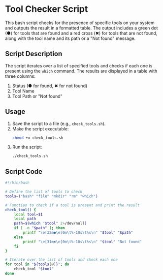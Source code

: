 # Tool Checker Script

This bash script checks for the presence of specific tools on your system and outputs the result in a formatted table. The output includes a green dot (●) for tools that are found and a red cross (✖) for tools that are not found, along with the tool name and its path or a "Not found" message.

## Script Description

The script iterates over a list of specified tools and checks if each one is present using the `which` command. The results are displayed in a table with three columns:
1. Status (● for found, ✖ for not found)
2. Tool Name
3. Tool Path or "Not found"

## Usage

1. Save the script to a file (e.g., `check_tools.sh`).
2. Make the script executable:
    ```bash
    chmod +x check_tools.sh
    ```
3. Run the script:
    ```bash
    ./check_tools.sh
    ```

## Script Code

```bash
#!/bin/bash

# Define the list of tools to check
tools=("bash" "file" "mkdir" "rm" "which")

# Function to check if a tool is present and print the result
check_tool() {
    local tool=$1
    local path
    path=$(which "$tool" 2>/dev/null)
    if [ -n "$path" ]; then
        printf "\e[32m●\e[0m\t%-10s\t%s\n" "$tool" "$path"
    else
        printf "\e[31m✖\e[0m\t%-10s\t%s\n" "$tool" "Not found"
    fi
}

# Iterate over the list of tools and check each one
for tool in "${tools[@]}"; do
    check_tool "$tool"
done

